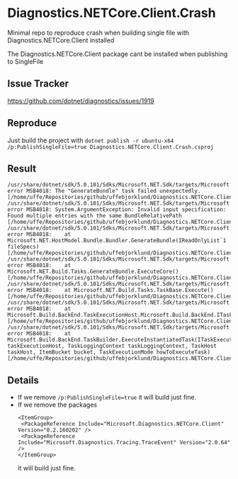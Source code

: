# Diagnostics.NETCore.Client.Crash

Minimal repo to reproduce crash when building single file with Diagnostics.NETCore.Client installed

The Diagnostics.NETCore.Client package cant be installed when publishing to SingleFile

## Issue Tracker

https://github.com/dotnet/diagnostics/issues/1919

## Reproduce

Just build the project with `dotnet publish -r ubuntu-x64 /p:PublishSingleFile=true Diagnostics.NETCore.Client.Crash.csproj`

## Result

```
/usr/share/dotnet/sdk/5.0.101/Sdks/Microsoft.NET.Sdk/targets/Microsoft.NET.Publish.targets(1016,5): error MSB4018: The "GenerateBundle" task failed unexpectedly. [/home/uffe/Repositories/github/uffebjorklund/Diagnostics.NETCore.Client.Crash/Diagnostics.NETCore.Client.Crash.csproj]
/usr/share/dotnet/sdk/5.0.101/Sdks/Microsoft.NET.Sdk/targets/Microsoft.NET.Publish.targets(1016,5): error MSB4018: System.ArgumentException: Invalid input specification: Found multiple entries with the same BundleRelativePath [/home/uffe/Repositories/github/uffebjorklund/Diagnostics.NETCore.Client.Crash/Diagnostics.NETCore.Client.Crash.csproj]
/usr/share/dotnet/sdk/5.0.101/Sdks/Microsoft.NET.Sdk/targets/Microsoft.NET.Publish.targets(1016,5): error MSB4018:    at Microsoft.NET.HostModel.Bundle.Bundler.GenerateBundle(IReadOnlyList`1 fileSpecs) [/home/uffe/Repositories/github/uffebjorklund/Diagnostics.NETCore.Client.Crash/Diagnostics.NETCore.Client.Crash.csproj]
/usr/share/dotnet/sdk/5.0.101/Sdks/Microsoft.NET.Sdk/targets/Microsoft.NET.Publish.targets(1016,5): error MSB4018:    at Microsoft.NET.Build.Tasks.GenerateBundle.ExecuteCore() [/home/uffe/Repositories/github/uffebjorklund/Diagnostics.NETCore.Client.Crash/Diagnostics.NETCore.Client.Crash.csproj]
/usr/share/dotnet/sdk/5.0.101/Sdks/Microsoft.NET.Sdk/targets/Microsoft.NET.Publish.targets(1016,5): error MSB4018:    at Microsoft.NET.Build.Tasks.TaskBase.Execute() [/home/uffe/Repositories/github/uffebjorklund/Diagnostics.NETCore.Client.Crash/Diagnostics.NETCore.Client.Crash.csproj]
/usr/share/dotnet/sdk/5.0.101/Sdks/Microsoft.NET.Sdk/targets/Microsoft.NET.Publish.targets(1016,5): error MSB4018:    at Microsoft.Build.BackEnd.TaskExecutionHost.Microsoft.Build.BackEnd.ITaskExecutionHost.Execute() [/home/uffe/Repositories/github/uffebjorklund/Diagnostics.NETCore.Client.Crash/Diagnostics.NETCore.Client.Crash.csproj]
/usr/share/dotnet/sdk/5.0.101/Sdks/Microsoft.NET.Sdk/targets/Microsoft.NET.Publish.targets(1016,5): error MSB4018:    at Microsoft.Build.BackEnd.TaskBuilder.ExecuteInstantiatedTask(ITaskExecutionHost taskExecutionHost, TaskLoggingContext taskLoggingContext, TaskHost taskHost, ItemBucket bucket, TaskExecutionMode howToExecuteTask) [/home/uffe/Repositories/github/uffebjorklund/Diagnostics.NETCore.Client.Crash/Diagnostics.NETCore.Client.Crash.csproj]
```

## Details

 - If we remove `/p:PublishSingleFile=true` it will build just fine.
 - If we remove the packages
   ```
   <ItemGroup>
    <PackageReference Include="Microsoft.Diagnostics.NETCore.Client" Version="0.2.160202" />
    <PackageReference Include="Microsoft.Diagnostics.Tracing.TraceEvent" Version="2.0.64" />
   </ItemGroup>
   ```
   it will build just fine.
